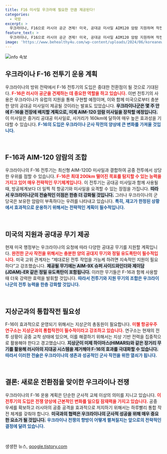 ```yaml
---
title: F16 미사일 우크라에 필요한 만큼 제공된다!
categories:
  - 국방
excerpt: >
  우크라이나, F16으로 러시아 공군 견제! 미국, 공대공 미사일 AIM120 암람 지원하며 작전 강화. F16 투입으로 전투력 극대화 기대, 그러나 미사일 수급 우려도… 전쟁의 판도를 바꿀 결정적 전개가 다가온다.
feature_text: >
  우크라이나, F16으로 러시아 공군 견제! 미국, 공대공 미사일 AIM120 암람 지원하며 작전 강화. F16 투입으로 전투력 극대화 기대, 그러나 미사일 수급 우려도… 전쟁의 판도를 바꿀 결정적 전개가 다가온다.
image: 'https://www.behealthy4u.com/wp-content/uploads/2024/06/koreanews.jpg'
---
```


<p><img src="https://www.behealthy4u.com/wp-content/uploads/2024/06/koreanews.jpg" alt="info 속보" /></p>

<h2 data-ke-size="size26">우크라이나 F-16 전투기 운용 계획</h2>

<p data-ke-size="size16">우크라이나의 방위 전략에서 F-16 전투기의 도입은 중대한 전환점이 될 것으로 기대된다. <b><span style="color: #ee2323;">F-16은 러시아 공군을 견제하는 데 중요한 역할을 하고 있습니다.</span></b> 이번 전투기의 사용은 우크라이나가 유럽의 지원을 통해 구현할 예정이며, 이와 함께 미국으로부터 충분한 양의 공대공 미사일이 제공될 것이라는 발표도 있었습니다. <b><span style="background-color: #21538527;">우크라이나군은 몇 주 안에 F-16을 전장에 배치할 계획으로, 미제 AIM-120 암람 미사일을 장착할 예정입니다.</span></b> 이 미사일은 중거리 공대공 미사일로, 사거리가 160km에 달하여 매우 높은 효과성을 기대할 수 있습니다. <b><span style="color: #1a5490;">F-16의 도입은 우크라이나 군사 작전의 양상에 큰 변화를 가져올 것입니다.</span></b></p>

<p data-ke-size="size16">&nbsp;</p>

<h2 data-ke-size="size26">F-16과 AIM-120 암람의 조합</h2>

<p data-ke-size="size16">우크라이나의 F-16 전투기는 최신형 AIM-120D 미사일과 결합하여 공중 전투에서 상당한 우위를 점할 수 있습니다. <b><span style="color: #ee2323;">F-16은 최대 200km 떨어진 목표를 탐지할 수 있는 능력을 가지고 있어 매우 전략적인 무기체계입니다.</span></b> 이 전투기는 공대공 미사일과 함께 사용될 때, 방공체계보다 더 일찍 적 항공기와 미사일을 요격할 수 있는 장점을 가집니다. <b><span style="background-color: #21538527;">따라서 우크라이나군의 전술적인 이점은 한층 더 강화될 것입니다.</span></b> 그러나 우크라이나의 군 당국은 보유한 암람이 부족하다는 우려를 나타내고 있습니다. <b><span style="color: #1a5490;">특히, 재고가 한정된 상황에서 효과적으로 운용하기 위해서는 전략적인 계획이 필수적입니다.</span></b></p>

<p data-ke-size="size16">&nbsp;</p>

<h2 data-ke-size="size26">미국의 지원과 공대공 무기 제공</h2>

<p data-ke-size="size16">현재 미국 행정부는 우크라이나의 요청에 따라 다양한 공대공 무기를 지원할 계획입니다. <b><span style="color: #ee2323;">완전한 군사 작전을 위해서는 충분한 양의 공대지 무기와 정밀 유도폭탄이 필수적입니다.</span></b> 미국 고위 관계자는 “제대로된 전투 작업을 가능케 하려면 지속적인 지원이 필요하다”고 강조했습니다. <b><span style="background-color: #21538527;">제공될 무기에는 AIM-9X 슈퍼 사이드와인더와 제이담(JDAM)-ER 같은 정밀 유도폭탄이 포함됩니다.</span></b> 이러한 무기들은 F-16과 함께 사용할 때 더욱 강력한 효력을 발휘할 것입니다. <b><span style="color: #1a5490;">따라서 전투기와 지원 무기의 조합은 우크라이나군의 전투 능력을 한층 강화할 것입니다.</span></b></p>

<p data-ke-size="size16">&nbsp;</p>

<h2 data-ke-size="size26">지상군과의 통합작전 필요성</h2>

<p data-ke-size="size16">F-16이 효과적으로 운영되기 위해서는 지상군의 총동원이 필요합니다. <b><span style="color: #ee2323;">미첼 항공우주 연구소는 지상군과의 통합작전이 필수적이라고 강조하고 있습니다.</span></b> 연구소는 현재의 전투 상황이 공중 교착 상태에 있으며, 이를 해결하기 위해서는 지상 기반 전력을 집중적으로 활용해야 한다고 경고했습니다. <b><span style="background-color: #21538527;">지상군이 미제 하이마스(HIMARS)와 같은 장거리 무기를 활용해 러시아의 지대공 시스템을 제거해야 F-16의 효과를 극대화할 수 있습니다.</span></b> <b><span style="color: #1a5490;">따라서 이러한 전술은 우크라이나의 생존과 성공적인 군사 작전을 위한 열쇠가 됩니다.</span></b></p>

<p data-ke-size="size16">&nbsp;</p>

<h2 data-ke-size="size26">결론: 새로운 전환점을 맞이한 우크라이나 전쟁</h2>

<p data-ke-size="size16">우크라이나의 F-16 운용 계획은 단순한 군사적 교체 이상의 의미를 지니고 있습니다. <b><span style="color: #ee2323;">이 전투기의 도입은 전쟁 양상에 근본적인 변화를 일으킬 잠재력을 가지고 있습니다.</span></b> 공중 우세를 확보하고 러시아의 공중 공격을 효과적으로 저지하기 위해서는 하루빨리 통합 작전 체계를 갖춰야 합니다. <b><span style="background-color: #21538527;">미국과의 협력은 우크라이나의 군사적 성공을 위해 매우 중요한 요소가 될 것입니다.</span></b> <b><span style="color: #1a5490;">우크라이나 전쟁의 향방이 어떻게 펼쳐질지는 앞으로의 전략적인 결정에 달려 있습니다.</span></b></p>

<p data-ke-size="size16">&nbsp;</p>
생생한 뉴스, <a href="https://qoogle.tistory.com" rel="dofollow">qoogle.tistory.com</a>


